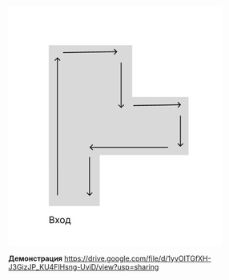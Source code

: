 ![изображение](https://github.com/ToshaTosha/IoT/blob/main/StateMachine/img.jpg)


**Демонстрация**
https://drive.google.com/file/d/1yvOITGfXH-J3GizJP_KU4FlHsng-UviD/view?usp=sharing
